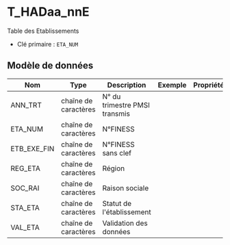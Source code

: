 # T_HADaa_nnE

Table des Etablissements

- Clé primaire : `ETA_NUM`

## Modèle de données

|Nom|Type|Description|Exemple|Propriétés|
|-|-|-|-|-|
|ANN_TRT|chaîne de caractères|N° du trimestre PMSI transmis|||
|ETA_NUM|chaîne de caractères|N°FINESS|||
|ETB_EXE_FIN|chaîne de caractères|N°FINESS sans clef|||
|REG_ETA|chaîne de caractères|Région|||
|SOC_RAI|chaîne de caractères|Raison sociale|||
|STA_ETA|chaîne de caractères|Statut de l'établissement|||
|VAL_ETA|chaîne de caractères|Validation des données|||
